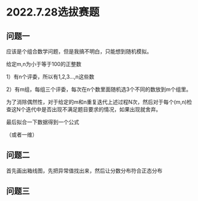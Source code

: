 # 2022.7.28选拔赛题

## 问题一

应该是个组合数学问题，但是我搞不明白，只能想到随机模拟。

给定m,n为小于等于100的正整数

1）有n个评委，所以有1,2,3...,n这些数

2）有m组，每组三个评委，每次在n个数里面随机选3个不同的数放到m个组里。

为了消除偶然性，对于给定的m和n重复迭代上述过程N次，然后对于每个(m,n)检查这N个迭代中是否出现不满足题目要求的情况，如果出现就舍弃。

最后拟合一下数据得到一个公式

（或者一维）

## 问题二

首先画出箱线图，先把异常值找出来，然后让分数分布符合正态分布

## 问题三